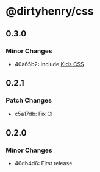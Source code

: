# @dirtyhenry/css

## 0.3.0

### Minor Changes

- 40a65b2: Include [Kids CSS](https://github.com/dirtyhenry/kids)

## 0.2.1

### Patch Changes

- c5a17db: Fix CI

## 0.2.0

### Minor Changes

- 46db4d6: First release
